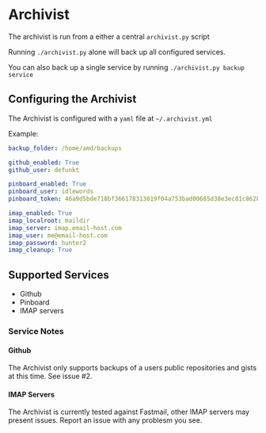 # Archivist 

The archivist is run from a either a central `archivist.py` script

Running `./archivist.py` alone will back up all configured services.

You can also back up a single service by running `./archivist.py backup service`


## Configuring the Archivist

The Archivist is configured with a `yaml` file at `~/.archivist.yml`

Example:
```yaml
backup_folder: /home/amd/backups

github_enabled: True
github_user: defunkt

pinboard_enabled: True
pinboard_user: idlewords
pinboard_token: 46a9d5bde718bf366178313019f04a753bad00685d38e3ec81c8628f35dfcb1b

imap_enabled: True
imap_localroot: maildir
imap_server: imap.email-host.com 
imap_user: me@email-host.com 
imap_password: hunter2 
imap_cleanup: True
```

## Supported Services

- Github
- Pinboard
- IMAP servers

### Service Notes

#### Github
The Archivist only supports backups of a users public repositories and gists at this time. See issue #2.

#### IMAP Servers
The Archivist is currently tested against Fastmail, other IMAP servers may present issues. Report an issue with any problesm you see.
